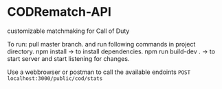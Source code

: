 # CODRematch-API
customizable matchmaking for Call of Duty 


To run:
  pull master branch. and run following commands in project directory. 
        npm install             -> to install dependencies. 
        npm run build-dev .     -> to start server and start listening for changes.



Use a webbrowser or postman to call the available endoints
 ` POST localhost:3000/public/cod/stats    `
        
